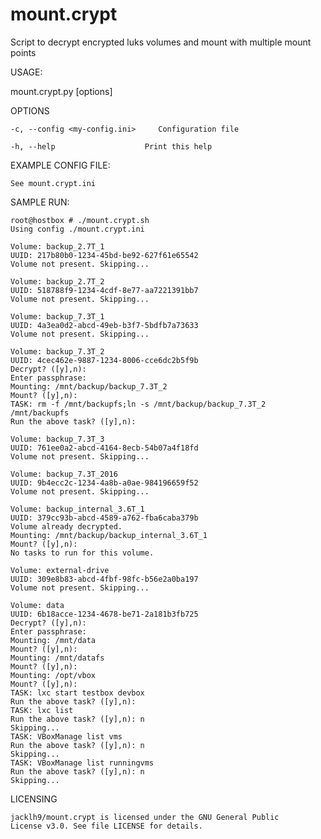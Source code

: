 # mount.crypt
Script to decrypt encrypted luks volumes and mount with multiple mount points


USAGE:

mount.crypt.py [options]


OPTIONS

    -c, --config <my-config.ini>     Configuration file
    
    -h, --help                    Print this help
    

EXAMPLE CONFIG FILE:

    See mount.crypt.ini


SAMPLE RUN:

    root@hostbox # ./mount.crypt.sh
    Using config ./mount.crypt.ini
    
    Volume: backup_2.7T_1
    UUID: 217b80b0-1234-45bd-be92-627f61e65542
    Volume not present. Skipping...
    
    Volume: backup_2.7T_2
    UUID: 518788f9-1234-4cdf-8e77-aa7221391bb7
    Volume not present. Skipping...
    
    Volume: backup_7.3T_1
    UUID: 4a3ea0d2-abcd-49eb-b3f7-5bdfb7a73633
    Volume not present. Skipping...
    
    Volume: backup_7.3T_2
    UUID: 4cec462e-9887-1234-8006-cce6dc2b5f9b
    Decrypt? ([y],n):
    Enter passphrase:
    Mounting: /mnt/backup/backup_7.3T_2
    Mount? ([y],n):
    TASK: rm -f /mnt/backupfs;ln -s /mnt/backup/backup_7.3T_2 /mnt/backupfs
    Run the above task? ([y],n):
    
    Volume: backup_7.3T_3
    UUID: 761ee0a2-abcd-4164-8ecb-54b07a4f18fd
    Volume not present. Skipping...
    
    Volume: backup_7.3T_2016
    UUID: 9b4ecc2c-1234-4a8b-a0ae-984196659f52
    Volume not present. Skipping...
    
    Volume: backup_internal_3.6T_1
    UUID: 379cc93b-abcd-4589-a762-fba6caba379b
    Volume already decrypted.
    Mounting: /mnt/backup/backup_internal_3.6T_1
    Mount? ([y],n):
    No tasks to run for this volume.
    
    Volume: external-drive
    UUID: 309e8b83-abcd-4fbf-98fc-b56e2a0ba197
    Volume not present. Skipping...
    
    Volume: data
    UUID: 6b18acce-1234-4678-be71-2a181b3fb725
    Decrypt? ([y],n):
    Enter passphrase:
    Mounting: /mnt/data
    Mount? ([y],n):
    Mounting: /mnt/datafs
    Mount? ([y],n):
    Mounting: /opt/vbox
    Mount? ([y],n):
    TASK: lxc start testbox devbox
    Run the above task? ([y],n):
    TASK: lxc list
    Run the above task? ([y],n): n
    Skipping...
    TASK: VBoxManage list vms
    Run the above task? ([y],n): n
    Skipping...
    TASK: VBoxManage list runningvms
    Run the above task? ([y],n): n
    Skipping...
    
    
LICENSING

    jacklh9/mount.crypt is licensed under the GNU General Public
    License v3.0. See file LICENSE for details.
